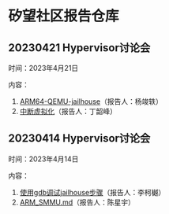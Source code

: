 # 矽望社区报告仓库

## 20230421 Hypervisor讨论会

时间：2023年4月21日

内容：

1. [ARM64-QEMU-jailhouse](/report/20230421/20230421_ARM64-QEMU-jailhouse.pdf)（报告人：杨竣轶）
2. [中断虚拟化](/report/20230421/20230421_中断虚拟化.md)（报告人：丁韶峰）

## 20230414 Hypervisor讨论会

时间：2023年4月14日

内容：

1. [使用gdb调试jailhouse步骤](/report/20230414/20230414_gdb_debug_jailhouse.md)（报告人：李柯樾）
2. [ARM_SMMU.md](/report/20230414/20230414_ARM_SMMU.md)（报告人：陈星宇）
